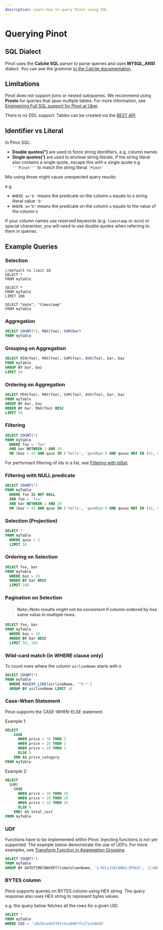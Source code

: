 ```yaml
---
description: Learn how to query Pinot using SQL
---
```


# Querying Pinot

## SQL Dialect

Pinot uses the **Calcite SQL** parser to parse queries and uses **MYSQL\_ANSI** dialect. 
You can see the grammar [in the Calcite documentation](https://calcite.apache.org/docs/reference.html).

## Limitations

Pinot does not support joins or nested subqueries.
We recommend using **Presto** for queries that span multiple tables. 
For more information, see [Engineering Full SQL support for Pinot at Uber](https://eng.uber.com/engineering-sql-support-on-apache-pinot/).

There is no DDL support. 
Tables can be created via the [REST API](https://docs.pinot.apache.org/users/api/pinot-rest-admin-interface).

## Identifier vs Literal

In Pinot SQL:

* **Double quotes(")** are used to force string identifiers, e.g. column names
* **Single quotes(')** are used to enclose string literals. If the string literal also contains a single quote, escape this with a single quote e.g  `'''Pinot'''` to match the string literal `'Pinot'`

Mis-using those might cause unexpected query results:

e.g.

* `WHERE a='b'` means the predicate on the column `a` equals to a string literal value `'b'`
* `WHERE a="b"` means the predicate on the column `a` equals to the value of the column `b`

If your column names use reserved keywords (e.g. `timestamp` or `date`) or special charactesr, you will need to use double quotes when referring to them in queries.

## Example Queries


### Selection

```
//default to limit 10
SELECT * 
FROM myTable 

SELECT * 
FROM myTable 
LIMIT 100
```

```
SELECT "date", "timestamp"
FROM myTable 
```

### Aggregation

```sql
SELECT COUNT(*), MAX(foo), SUM(bar) 
FROM myTable
```

### Grouping on Aggregation

```sql
SELECT MIN(foo), MAX(foo), SUM(foo), AVG(foo), bar, baz 
FROM myTable
GROUP BY bar, baz 
LIMIT 50
```

### Ordering on Aggregation

```sql
SELECT MIN(foo), MAX(foo), SUM(foo), AVG(foo), bar, baz 
FROM myTable
GROUP BY bar, baz 
ORDER BY bar, MAX(foo) DESC 
LIMIT 50
```

### Filtering

```sql
SELECT COUNT(*) 
FROM myTable
  WHERE foo = 'foo'
  AND bar BETWEEN 1 AND 20
  OR (baz < 42 AND quux IN ('hello', 'goodbye') AND quuux NOT IN (42, 69))
```

For performant filtering of ids in a list, see [Filtering with IdSet](https://docs.pinot.apache.org/users/user-guide-query/filtering-with-idset).

### Filtering with NULL predicate

```sql
SELECT COUNT(*) 
FROM myTable
  WHERE foo IS NOT NULL
  AND foo = 'foo'
  AND bar BETWEEN 1 AND 20
  OR (baz < 42 AND quux IN ('hello', 'goodbye') AND quuux NOT IN (42, 69))
```



### Selection (Projection)

```sql
SELECT * 
FROM myTable
  WHERE quux < 5
  LIMIT 50
```

### Ordering on Selection

```sql
SELECT foo, bar 
FROM myTable
  WHERE baz > 20
  ORDER BY bar DESC
  LIMIT 100
```

### Pagination on Selection


> #### Note::Note results might not be consistent if column ordered by has same value in multiple rows.

```sql
SELECT foo, bar 
FROM myTable
  WHERE baz > 20
  ORDER BY bar DESC
  LIMIT 50, 100
```

### Wild-card match (in WHERE clause only)

To count rows where the column `airlineName` starts with `U`

```sql
SELECT COUNT(*) 
FROM myTable
  WHERE REGEXP_LIKE(airlineName, '^U.*')
  GROUP BY airlineName LIMIT 10
```

### Case-When Statement

Pinot supports the CASE-WHEN-ELSE statement.

Example 1:

```sql
SELECT
    CASE
      WHEN price > 30 THEN 3
      WHEN price > 20 THEN 2
      WHEN price > 10 THEN 1
      ELSE 0
    END AS price_category
FROM myTable
```

Example 2:

```sql
SELECT
  SUM(
    CASE
      WHEN price > 30 THEN 30
      WHEN price > 20 THEN 20
      WHEN price > 10 THEN 10
      ELSE 0
    END) AS total_cost
FROM myTable
```

### UDF

Functions have to be implemented within Pinot. Injecting functions is not yet supported. The example below demonstrate the use of UDFs. 
For more examples, see [Transform Function in Aggregation Grouping](https://docs.pinot.apache.org/users/user-guide-query/supported-transformations).

```sql
SELECT COUNT(*)
FROM myTable
GROUP BY DATETIMECONVERT(timeColumnName, '1:MILLISECONDS:EPOCH', '1:HOURS:EPOCH', '1:HOURS')
```

### BYTES column

Pinot supports queries on BYTES column using HEX string. 
The query response also uses HEX string to represent bytes values.

e.g. the query below fetches all the rows for a given UID.

```sql
SELECT * 
FROM myTable
WHERE UID = 'c8b3bce0b378fc5ce8067fc271a34892'
```
